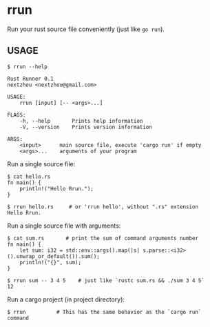 # rrun

Run your rust source file conveniently (just like `go run`).

## USAGE

```
$ rrun --help

Rust Runner 0.1
nextzhou <nextzhou@gmail.com>

USAGE:
    rrun [input] [-- <args>...]

FLAGS:
    -h, --help       Prints help information
    -V, --version    Prints version information

ARGS:
    <input>      main source file, execute 'cargo run' if empty
    <args>...    arguments of your program
```

Run a single source file:

```
$ cat hello.rs
fn main() {
    println!("Hello Rrun.");
}

$ rrun hello.rs     # or 'rrun hello', without ".rs" extension
Hello Rrun.
```


Run a single source file with arguments:

```
$ cat sum.rs       # print the sum of command arguments number
fn main() {
    let sum: i32 = std::env::args().map(|s| s.parse::<i32>().unwrap_or_default()).sum();
    println!("{}", sum);
}

$ rrun sum -- 3 4 5    # just like `rustc sum.rs && ./sum 3 4 5`
12
```

Run a cargo project (in project directory):

```
$ rrun          # This has the same behavior as the `cargo run` command
```
